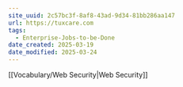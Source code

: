 ```yaml
---
site_uuid: 2c57bc3f-8af8-43ad-9d34-81bb286aa147
url: https://tuxcare.com
tags:
  - Enterprise-Jobs-to-be-Done
date_created: 2025-03-19
date_modified: 2025-03-24
---
```


[[Vocabulary/Web Security|Web Security]]
